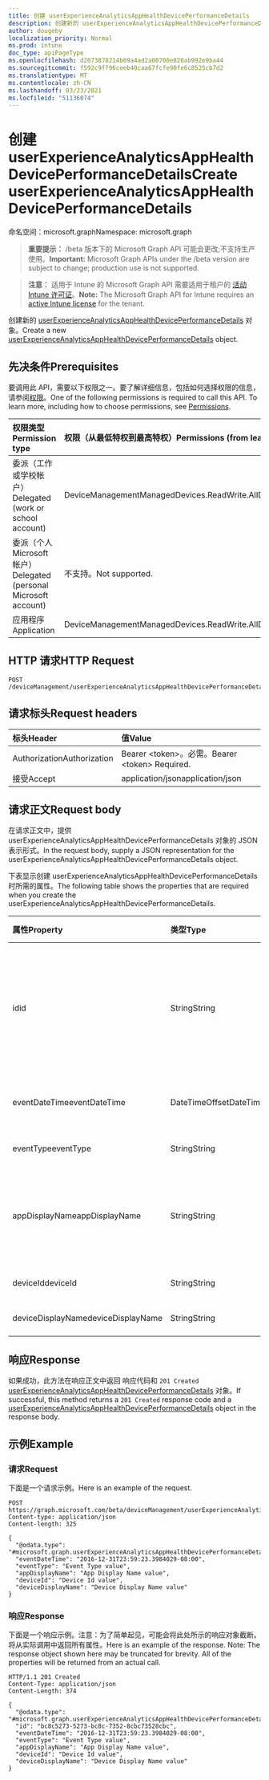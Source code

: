```yaml
---
title: 创建 userExperienceAnalyticsAppHealthDevicePerformanceDetails
description: 创建新的 userExperienceAnalyticsAppHealthDevicePerformanceDetails 对象。
author: dougeby
localization_priority: Normal
ms.prod: intune
doc_type: apiPageType
ms.openlocfilehash: d2073878214b09a4ad2a00700e826ab992e9ba44
ms.sourcegitcommit: f592c9ff96ceeb40caa67fcfe90fe6c8525cb7d2
ms.translationtype: MT
ms.contentlocale: zh-CN
ms.lasthandoff: 03/23/2021
ms.locfileid: "51136074"
---
```

# <a name="create-userexperienceanalyticsapphealthdeviceperformancedetails"></a><span data-ttu-id="edc8a-103">创建 userExperienceAnalyticsAppHealthDevicePerformanceDetails</span><span class="sxs-lookup"><span data-stu-id="edc8a-103">Create userExperienceAnalyticsAppHealthDevicePerformanceDetails</span></span>

<span data-ttu-id="edc8a-104">命名空间：microsoft.graph</span><span class="sxs-lookup"><span data-stu-id="edc8a-104">Namespace: microsoft.graph</span></span>

> <span data-ttu-id="edc8a-105">**重要提示：** /beta 版本下的 Microsoft Graph API 可能会更改;不支持生产使用。</span><span class="sxs-lookup"><span data-stu-id="edc8a-105">**Important:** Microsoft Graph APIs under the /beta version are subject to change; production use is not supported.</span></span>

> <span data-ttu-id="edc8a-106">**注意：** 适用于 Intune 的 Microsoft Graph API 需要适用于租户的 [活动 Intune 许可证](https://go.microsoft.com/fwlink/?linkid=839381)。</span><span class="sxs-lookup"><span data-stu-id="edc8a-106">**Note:** The Microsoft Graph API for Intune requires an [active Intune license](https://go.microsoft.com/fwlink/?linkid=839381) for the tenant.</span></span>

<span data-ttu-id="edc8a-107">创建新的 [userExperienceAnalyticsAppHealthDevicePerformanceDetails](../resources/intune-devices-userexperienceanalyticsapphealthdeviceperformancedetails.md) 对象。</span><span class="sxs-lookup"><span data-stu-id="edc8a-107">Create a new [userExperienceAnalyticsAppHealthDevicePerformanceDetails](../resources/intune-devices-userexperienceanalyticsapphealthdeviceperformancedetails.md) object.</span></span>

## <a name="prerequisites"></a><span data-ttu-id="edc8a-108">先决条件</span><span class="sxs-lookup"><span data-stu-id="edc8a-108">Prerequisites</span></span>
<span data-ttu-id="edc8a-p101">要调用此 API，需要以下权限之一。要了解详细信息，包括如何选择权限的信息，请参阅[权限](/graph/permissions-reference)。</span><span class="sxs-lookup"><span data-stu-id="edc8a-p101">One of the following permissions is required to call this API. To learn more, including how to choose permissions, see [Permissions](/graph/permissions-reference).</span></span>

|<span data-ttu-id="edc8a-111">权限类型</span><span class="sxs-lookup"><span data-stu-id="edc8a-111">Permission type</span></span>|<span data-ttu-id="edc8a-112">权限（从最低特权到最高特权）</span><span class="sxs-lookup"><span data-stu-id="edc8a-112">Permissions (from least to most privileged)</span></span>|
|:---|:---|
|<span data-ttu-id="edc8a-113">委派（工作或学校帐户）</span><span class="sxs-lookup"><span data-stu-id="edc8a-113">Delegated (work or school account)</span></span>|<span data-ttu-id="edc8a-114">DeviceManagementManagedDevices.ReadWrite.All</span><span class="sxs-lookup"><span data-stu-id="edc8a-114">DeviceManagementManagedDevices.ReadWrite.All</span></span>|
|<span data-ttu-id="edc8a-115">委派（个人 Microsoft 帐户）</span><span class="sxs-lookup"><span data-stu-id="edc8a-115">Delegated (personal Microsoft account)</span></span>|<span data-ttu-id="edc8a-116">不支持。</span><span class="sxs-lookup"><span data-stu-id="edc8a-116">Not supported.</span></span>|
|<span data-ttu-id="edc8a-117">应用程序</span><span class="sxs-lookup"><span data-stu-id="edc8a-117">Application</span></span>|<span data-ttu-id="edc8a-118">DeviceManagementManagedDevices.ReadWrite.All</span><span class="sxs-lookup"><span data-stu-id="edc8a-118">DeviceManagementManagedDevices.ReadWrite.All</span></span>|

## <a name="http-request"></a><span data-ttu-id="edc8a-119">HTTP 请求</span><span class="sxs-lookup"><span data-stu-id="edc8a-119">HTTP Request</span></span>
<!-- {
  "blockType": "ignored"
}
-->
``` http
POST /deviceManagement/userExperienceAnalyticsAppHealthDevicePerformanceDetails
```

## <a name="request-headers"></a><span data-ttu-id="edc8a-120">请求标头</span><span class="sxs-lookup"><span data-stu-id="edc8a-120">Request headers</span></span>
|<span data-ttu-id="edc8a-121">标头</span><span class="sxs-lookup"><span data-stu-id="edc8a-121">Header</span></span>|<span data-ttu-id="edc8a-122">值</span><span class="sxs-lookup"><span data-stu-id="edc8a-122">Value</span></span>|
|:---|:---|
|<span data-ttu-id="edc8a-123">Authorization</span><span class="sxs-lookup"><span data-stu-id="edc8a-123">Authorization</span></span>|<span data-ttu-id="edc8a-124">Bearer &lt;token&gt;。必需。</span><span class="sxs-lookup"><span data-stu-id="edc8a-124">Bearer &lt;token&gt; Required.</span></span>|
|<span data-ttu-id="edc8a-125">接受</span><span class="sxs-lookup"><span data-stu-id="edc8a-125">Accept</span></span>|<span data-ttu-id="edc8a-126">application/json</span><span class="sxs-lookup"><span data-stu-id="edc8a-126">application/json</span></span>|

## <a name="request-body"></a><span data-ttu-id="edc8a-127">请求正文</span><span class="sxs-lookup"><span data-stu-id="edc8a-127">Request body</span></span>
<span data-ttu-id="edc8a-128">在请求正文中，提供 userExperienceAnalyticsAppHealthDevicePerformanceDetails 对象的 JSON 表示形式。</span><span class="sxs-lookup"><span data-stu-id="edc8a-128">In the request body, supply a JSON representation for the userExperienceAnalyticsAppHealthDevicePerformanceDetails object.</span></span>

<span data-ttu-id="edc8a-129">下表显示创建 userExperienceAnalyticsAppHealthDevicePerformanceDetails 时所需的属性。</span><span class="sxs-lookup"><span data-stu-id="edc8a-129">The following table shows the properties that are required when you create the userExperienceAnalyticsAppHealthDevicePerformanceDetails.</span></span>

|<span data-ttu-id="edc8a-130">属性</span><span class="sxs-lookup"><span data-stu-id="edc8a-130">Property</span></span>|<span data-ttu-id="edc8a-131">类型</span><span class="sxs-lookup"><span data-stu-id="edc8a-131">Type</span></span>|<span data-ttu-id="edc8a-132">说明</span><span class="sxs-lookup"><span data-stu-id="edc8a-132">Description</span></span>|
|:---|:---|:---|
|<span data-ttu-id="edc8a-133">id</span><span class="sxs-lookup"><span data-stu-id="edc8a-133">id</span></span>|<span data-ttu-id="edc8a-134">String</span><span class="sxs-lookup"><span data-stu-id="edc8a-134">String</span></span>|<span data-ttu-id="edc8a-135">用户体验分析设备性能对象的唯一标识符。</span><span class="sxs-lookup"><span data-stu-id="edc8a-135">The unique identifier of the user experience analytics device performance object.</span></span>|
|<span data-ttu-id="edc8a-136">eventDateTime</span><span class="sxs-lookup"><span data-stu-id="edc8a-136">eventDateTime</span></span>|<span data-ttu-id="edc8a-137">DateTimeOffset</span><span class="sxs-lookup"><span data-stu-id="edc8a-137">DateTimeOffset</span></span>|<span data-ttu-id="edc8a-138">事件发生的时间。</span><span class="sxs-lookup"><span data-stu-id="edc8a-138">The time the event occurred.</span></span>|
|<span data-ttu-id="edc8a-139">eventType</span><span class="sxs-lookup"><span data-stu-id="edc8a-139">eventType</span></span>|<span data-ttu-id="edc8a-140">String</span><span class="sxs-lookup"><span data-stu-id="edc8a-140">String</span></span>|<span data-ttu-id="edc8a-141">事件的类型。</span><span class="sxs-lookup"><span data-stu-id="edc8a-141">The type of the event.</span></span>|
|<span data-ttu-id="edc8a-142">appDisplayName</span><span class="sxs-lookup"><span data-stu-id="edc8a-142">appDisplayName</span></span>|<span data-ttu-id="edc8a-143">String</span><span class="sxs-lookup"><span data-stu-id="edc8a-143">String</span></span>|<span data-ttu-id="edc8a-144">发生事件的应用程序的友好名称。</span><span class="sxs-lookup"><span data-stu-id="edc8a-144">The friendly name of the application for which the event occurred.</span></span>|
|<span data-ttu-id="edc8a-145">deviceId</span><span class="sxs-lookup"><span data-stu-id="edc8a-145">deviceId</span></span>|<span data-ttu-id="edc8a-146">String</span><span class="sxs-lookup"><span data-stu-id="edc8a-146">String</span></span>|<span data-ttu-id="edc8a-147">设备的 ID。</span><span class="sxs-lookup"><span data-stu-id="edc8a-147">The id of the device.</span></span>|
|<span data-ttu-id="edc8a-148">deviceDisplayName</span><span class="sxs-lookup"><span data-stu-id="edc8a-148">deviceDisplayName</span></span>|<span data-ttu-id="edc8a-149">String</span><span class="sxs-lookup"><span data-stu-id="edc8a-149">String</span></span>|<span data-ttu-id="edc8a-150">设备的名称。</span><span class="sxs-lookup"><span data-stu-id="edc8a-150">The name of the device.</span></span>|



## <a name="response"></a><span data-ttu-id="edc8a-151">响应</span><span class="sxs-lookup"><span data-stu-id="edc8a-151">Response</span></span>
<span data-ttu-id="edc8a-152">如果成功，此方法在响应正文中返回 响应代码和 `201 Created` [userExperienceAnalyticsAppHealthDevicePerformanceDetails](../resources/intune-devices-userexperienceanalyticsapphealthdeviceperformancedetails.md) 对象。</span><span class="sxs-lookup"><span data-stu-id="edc8a-152">If successful, this method returns a `201 Created` response code and a [userExperienceAnalyticsAppHealthDevicePerformanceDetails](../resources/intune-devices-userexperienceanalyticsapphealthdeviceperformancedetails.md) object in the response body.</span></span>

## <a name="example"></a><span data-ttu-id="edc8a-153">示例</span><span class="sxs-lookup"><span data-stu-id="edc8a-153">Example</span></span>

### <a name="request"></a><span data-ttu-id="edc8a-154">请求</span><span class="sxs-lookup"><span data-stu-id="edc8a-154">Request</span></span>
<span data-ttu-id="edc8a-155">下面是一个请求示例。</span><span class="sxs-lookup"><span data-stu-id="edc8a-155">Here is an example of the request.</span></span>
``` http
POST https://graph.microsoft.com/beta/deviceManagement/userExperienceAnalyticsAppHealthDevicePerformanceDetails
Content-type: application/json
Content-length: 325

{
  "@odata.type": "#microsoft.graph.userExperienceAnalyticsAppHealthDevicePerformanceDetails",
  "eventDateTime": "2016-12-31T23:59:23.3984029-08:00",
  "eventType": "Event Type value",
  "appDisplayName": "App Display Name value",
  "deviceId": "Device Id value",
  "deviceDisplayName": "Device Display Name value"
}
```

### <a name="response"></a><span data-ttu-id="edc8a-156">响应</span><span class="sxs-lookup"><span data-stu-id="edc8a-156">Response</span></span>
<span data-ttu-id="edc8a-p102">下面是一个响应示例。注意：为了简单起见，可能会将此处所示的响应对象截断。将从实际调用中返回所有属性。</span><span class="sxs-lookup"><span data-stu-id="edc8a-p102">Here is an example of the response. Note: The response object shown here may be truncated for brevity. All of the properties will be returned from an actual call.</span></span>
``` http
HTTP/1.1 201 Created
Content-Type: application/json
Content-Length: 374

{
  "@odata.type": "#microsoft.graph.userExperienceAnalyticsAppHealthDevicePerformanceDetails",
  "id": "bc8c5273-5273-bc8c-7352-8cbc73528cbc",
  "eventDateTime": "2016-12-31T23:59:23.3984029-08:00",
  "eventType": "Event Type value",
  "appDisplayName": "App Display Name value",
  "deviceId": "Device Id value",
  "deviceDisplayName": "Device Display Name value"
}
```




